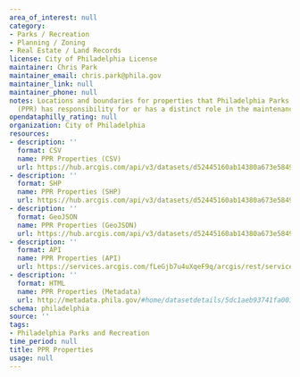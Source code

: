 ```yaml
---
area_of_interest: null
category:
- Parks / Recreation
- Planning / Zoning
- Real Estate / Land Records
license: City of Philadelphia License
maintainer: Chris Park
maintainer_email: chris.park@phila.gov
maintainer_link: null
maintainer_phone: null
notes: Locations and boundaries for properties that Philadelphia Parks and Recreation
  (PPR) has responsibility for or has a distinct role in the maintenance or management.
opendataphilly_rating: null
organization: City of Philadelphia
resources:
- description: ''
  format: CSV
  name: PPR Properties (CSV)
  url: https://hub.arcgis.com/api/v3/datasets/d52445160ab14380a673e5849203eb64_0/downloads/data?format=csv&spatialRefId=3857&where=1%3D1
- description: ''
  format: SHP
  name: PPR Properties (SHP)
  url: https://hub.arcgis.com/api/v3/datasets/d52445160ab14380a673e5849203eb64_0/downloads/data?format=shp&spatialRefId=3857&where=1%3D1
- description: ''
  format: GeoJSON
  name: PPR Properties (GeoJSON)
  url: https://hub.arcgis.com/api/v3/datasets/d52445160ab14380a673e5849203eb64_0/downloads/data?format=geojson&spatialRefId=4326&where=1%3D1
- description: ''
  format: API
  name: PPR Properties (API)
  url: https://services.arcgis.com/fLeGjb7u4uXqeF9q/arcgis/rest/services/PPR_Properties/FeatureServer/0/query?outFields=*&where=1%3D1
- description: ''
  format: HTML
  name: PPR Properties (Metadata)
  url: http://metadata.phila.gov/#home/datasetdetails/5dc1aeb93741fa001504b10b/representationdetails/5dc1aeb93741fa001504b10f/
schema: philadelphia
source: ''
tags:
- Philadelphia Parks and Recreation
time_period: null
title: PPR Properties
usage: null
---
```

